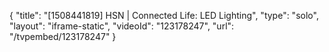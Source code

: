 {
    "title": "[1508441819] HSN | Connected Life: LED Lighting",
    "type": "solo",
    "layout": "iframe-static",
    "videoId": "123178247",
    "url": "\/tvpembed\/123178247"
}